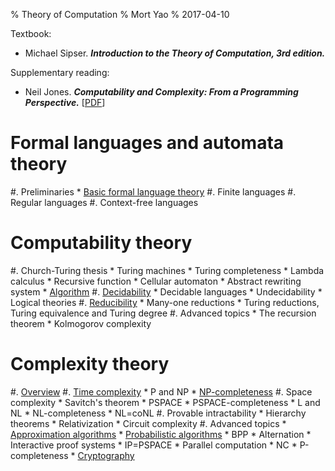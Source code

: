 % Theory of Computation
% Mort Yao
% 2017-04-10

Textbook:

* Michael Sipser.
***Introduction to the Theory of Computation, 3rd edition.***

Supplementary reading:

* Neil Jones.
***Computability and Complexity: From a Programming Perspective.***
[[PDF](http://www.diku.dk/~neil/comp2book2007/book-whole.pdf)]



# Formal languages and automata theory

#. Preliminaries
    * [Basic formal language theory](language/)
#. Finite languages
#. Regular languages
#. Context-free languages



# Computability theory

#. Church-Turing thesis
    * Turing machines
    * Turing completeness
        * Lambda calculus
        * Recursive function
        * Cellular automaton
        * Abstract rewriting system
    * [Algorithm](algorithm/)
#. [Decidability](decidability/)
    * Decidable languages
    * Undecidability
    * Logical theories <i class="fa fa-link" aria-hidden="true"></i>
#. [Reducibility](reducibility/)
    * Many-one reductions
    * Turing reductions, Turing equivalence and Turing degree
#. Advanced topics
    * The recursion theorem
    * Kolmogorov complexity



# Complexity theory

#. [Overview](complexity/)
#. [Time complexity](complexity/time/)
    * P and NP
        * [NP-completeness](complexity/time/npc/)
#. Space complexity
    * Savitch's theorem
    * PSPACE
        * PSPACE-completeness
    * L and NL
        * NL-completeness
        * NL=coNL
#. Provable intractability
    * Hierarchy theorems
    * Relativization
    * Circuit complexity
#. Advanced topics
    * [Approximation algorithms](/algo/approximation/) <i class="fa fa-link" aria-hidden="true"></i>
    * [Probabilistic algorithms](/algo/randomization/) <i class="fa fa-link" aria-hidden="true"></i>
        * BPP
    * Alternation
    * Interactive proof systems
        * IP=PSPACE
    * Parallel computation
        * NC
        * P-completeness
    * [Cryptography](/crypto/) <i class="fa fa-link" aria-hidden="true"></i>
